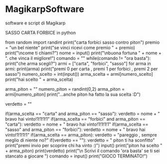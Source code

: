 # MagikarpSoftware
software e script di Magikarp

SASSO CARTA FORBICE in python

from random import randint 
print("carta forbici sasso contro piton") 
premio = "un bel niente"
print("se vinci ricevi come premio " + premio)
print("\ncome ti chiami?")
nome = input()
print("\nbuona fortuna " + nome + ". che vinca il migliore!")
comando = ""
while(comando != "ora basta"):
  print("che arma scegli?")
  armi = ["carta", "forbici", "sasso"]
  for arma in armi:
      print(arma)
  print("premi 0 per carta , premi 1 per forbici , premi 2 per sasso")
  numero_scelto = int(input())
  arma_scelta = armi[numero_scelto]
  print("hai scelto " + arma_scelta)

  arma_piton = ""
  numero_piton = randint(0,2)
  arma_piton =  armi[numero_piton]
  print("...anche piton ha fatto la sua scelta :D")

  verdetto = ""

  if(arma_scelta == "carta" and arma_piton == "sasso"):
     verdetto = nome + " bravo hai vinto!1!1!1!1"
  if(arma_scelta == "forbici" and arma_piton == "carta"):
     verdetto = nome + " bravo hai vinto!1!1!1!1"
  if(arma_scelta == "sasso" and arma_piton == "forbici"):
     verdetto = nome + " bravo hai vinto!1!1!1!1"
  if(arma_scelta == arma_piton):
     verdetto = "pareggio , sempre meglio di niente no?"
  if(verdetto == ""):
     verdetto = " piton ti ha sconfitto"
  print("premi invio per scoprire chi ha vinto :)")
  input()
  print("piton ha scelto " + arma_piton)
  print(verdetto)
  print("\n Scrivi il comando 'ora basta' se ti sei stancato a giocare ")
  comando = input()
print("GIOCO TERMINATO!")
